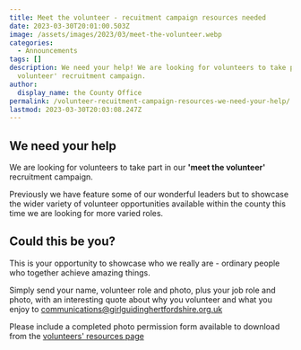 ```yaml
---
title: Meet the volunteer - recuitment campaign resources needed
date: 2023-03-30T20:01:00.503Z
image: /assets/images/2023/03/meet-the-volunteer.webp
categories:
  - Announcements
tags: []
description: We need your help! We are looking for volunteers to take part in our 'meet the
  volunteer' recruitment campaign.
author:
  display_name: the County Office
permalink: /volunteer-recuitment-campaign-resources-we-need-your-help/
lastmod: 2023-03-30T20:03:08.247Z
---
```

## We need your help

We are looking for volunteers to take part in our **'meet the volunteer'** recruitment campaign.

Previously we have feature some of our wonderful leaders but to showcase the wider variety of volunteer opportunities available within the county this time we are looking for more varied roles.

## Could this be you?

This is your opportunity to showcase who we really are - ordinary people who together achieve amazing things.

Simply send your name, volunteer role and photo, plus your job role and photo, with an interesting quote about why you volunteer and what you enjoy to <communications@girlguidinghertfordshire.org.uk>

Please include a completed photo permission form available to download from the [volunteers' resources page](/about-us/resources/)
